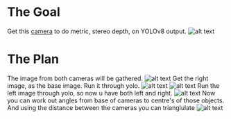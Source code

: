 # The Goal
Get this [camera](https://www.amazon.com/gp/product/B07R8LQKV4/ref=ppx_od_dt_b_asin_title_s00?ie=UTF8&psc=1) to do metric, stereo depth, on YOLOv8 output.
![alt text](https://github.com/JoshuaChick/Yolov8StereoDepth/blob/main/ReadMeImages/stereocam.jpg?raw=true)

# The Plan
The image from both cameras will be gathered.
![alt text](https://github.com/JoshuaChick/Yolov8StereoDepth/blob/main/ReadMeImages/camerasDiagram.png?raw=true)
Get the right image, as the base image. Run it through yolo.
![alt text](https://github.com/JoshuaChick/Yolov8StereoDepth/blob/main/ReadMeImages/rightCameraTakingPictureDiagram.png?raw=true)
![alt text](https://github.com/JoshuaChick/Yolov8StereoDepth/blob/main/ReadMeImages/objectInRightCamera.png?raw=true)
Run the left image through yolo, so now u have both left and right. 
![alt text](https://github.com/JoshuaChick/Yolov8StereoDepth/blob/main/ReadMeImages/rightCameraTakingPictureDiagram.png?raw=true)
Now you can work out angles from base of cameras to centre's of those objects. And using the distance between the cameras you can trianglulate
![alt text](https://github.com/JoshuaChick/Yolov8StereoDepth/blob/main/ReadMeImages/stereoDepthMaths.png?raw=true)

